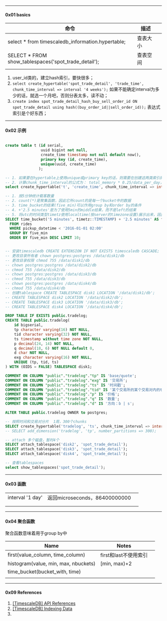 



---

#### 0x01 basics



| 命令                                                 | 描述     |      |
| ---------------------------------------------------- | -------- | ---- |
| select * from timescaledb_information.hypertable;    | 查表大小 |      |
| SELECT * FROM show_tablespaces('spot_trade_detail'); | 查表空间 |      |
|                                                      |          |      |



1. user_id类的，建立hash索引，要快很多；
2. `select create_hypertable('spot_trade_detail', 'trade_time', chunk_time_interval => interval '4 weeks');`  如果不能确定interval为多少的话，就选一个月吧，否则分表太多，读不动；
3. `create index spot_trade_detail_hash_buy_sell_order_id ON spot_trade_detail using hash((buy_order_id||sell_order_id));` 表达式索引是个好东西；



----

#### 0x02 示例

```sql

create table t (id serial, 
				uuid bigint not null, 
				create_time timestamp not null default now(),
				primary key (id, create_time),
				unique(uuid, create_time)
			   );

-- 1. 如果要在hypertable上使用unique或primary key的话，则需要在创建这两类索引的字段中加上create_time，否则创建hypertable会失败
-- 2. 计算chunk_time_interval的公式为： total_memory * 0.25/data_per_day，0.24是指只占用系统25%的内存，比如内存 16GB，一天收数据量为2G，则 chunk_time_interval = 16*0.25/2=2天
select create_hypertable('t', 'create_time', chunk_time_interval => interval '1 weeks');

-- 1. 按5分钟统计载客数量
-- 2. count(*)是聚集函数，因此它所count的是每一个bucket中的数据
-- 3. time_bucket的结果(five_min)可以作用group by和order by的条件
-- 4. +'2.5 minutes'是为了使用5min的middle结果，而不是left的结果
-- 5. 将utc的时间类型timetz使用localtime(按server的timezone设置)展示出来，因此需要强制类型转换为TIMESTAMP
SELECT time_bucket('5 minutes', timetz::TIMESTAMP) + '2.5 minutes' AS five_min, count(*)
  FROM rides
  WHERE pickup_datetime < '2016-01-01 02:00'
  GROUP BY five_min
  ORDER BY five_min DESC LIMIT 10;


-- 安装timescaledb CREATE EXTENSION IF NOT EXISTS timescaledb CASCADE;
-- 更改目录所有者 chown postgres:postgres /data/disk1/db
-- 更改目录权限 chmod 755 /data/disk1/db
-- chown postgres:postgres /data/disk2/db
-- chmod 755 /data/disk2/db
-- chown postgres:postgres /data/disk3/db
-- chmod 755 /data/disk3/db
-- chown postgres:postgres /data/disk4/db
-- chmod 755 /data/disk4/db
-- 创建tablespace CREATE TABLESPACE disk1 LOCATION '/data/disk1/db';
-- CREATE TABLESPACE disk2 LOCATION '/data/disk2/db';
-- CREATE TABLESPACE disk3 LOCATION '/data/disk3/db';
-- CREATE TABLESPACE disk4 LOCATION '/data/disk4/db';

DROP TABLE IF EXISTS public.tradelog;
CREATE TABLE public.tradelog(
    id bigserial,
    tp character varying(16) NOT NULL,
    tid character varying(32) NOT NULL,
    ts timestamp without time zone NOT NULL,
    p decimal(24, 14) NOT NULL,
    q decimal(18, 6) NOT NULL default 0,
    d char NOT NULL,
    exg character varying(16) NOT NULL,
    UNIQUE (tp, tid, ts)
) WITH (OIDS = FALSE) TABLESPACE disk1;

COMMENT ON COLUMN "public"."tradelog"."tp" IS 'base/quote';
COMMENT ON COLUMN "public"."tradelog"."exg" IS '交易所';
COMMENT ON COLUMN "public"."tradelog"."ts" IS '时间戳';
COMMENT ON COLUMN "public"."tradelog"."tid" IS '某个交易所的某个交易对内的tradelog唯一性id，如果第三方交易提供唯一性id，则使用这个id；否则根据ts+自增的时间戳或交易量hash得到组合的id';
COMMENT ON COLUMN "public"."tradelog"."p" IS '价格';
COMMENT ON COLUMN "public"."tradelog"."q" IS '数量';
COMMENT ON COLUMN "public"."tradelog"."d" IS '方向：b | s';

ALTER TABLE public.tradelog OWNER to postgres;

-- 按照时间和交易对分片  1周，300个chunks
SELECT create_hypertable('tradelog', 'ts', chunk_time_interval => interval '4 weeks');
-- SELECT add_dimension('tradelog', 'tp', number_partitions => 300);

-- attach 多个磁盘，暂时4个
SELECT attach_tablespace('disk2', 'spot_trade_detail');
SELECT attach_tablespace('disk3', 'spot_trade_detail');
SELECT attach_tablespace('disk4', 'spot_trade_detail');

-- 查看tablespaces
select show_tablespaces('spot_trade_detail');

```



---

#### 0x03 函数



|                  |                               |      |
| ---------------- | ----------------------------- | ---- |
| interval '1 day' | 返回microseconds，86400000000 |      |
|                  |                               |      |
|                  |                               |      |



----

#### 0x04 聚合函数

聚合函数意味着用于group by中

| Name                                 | Notes                 |      |
| ------------------------------------ | --------------------- | ---- |
| first(value_column, time_column)     | first和last不使用索引 |      |
| histogram(value, min, max, nbuckets) | [min, max)+2          |      |
| time_bucket(bucket_with, time)       |                       |      |
|                                      |                       |      |





---

#### 0x09 References

1. [[TimescaleDB] API References](https://docs.timescale.com/v1.2/api#analytics)
2. [[TimescaleDB] Indexing Data](https://docs.timescale.com/v1.3/using-timescaledb/schema-management#indexing) 
3. 